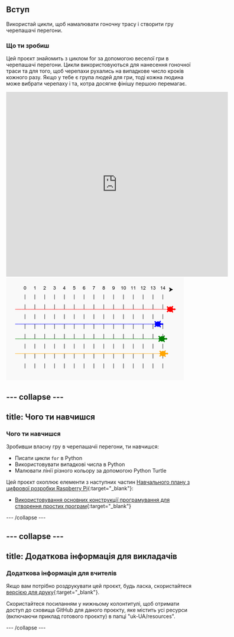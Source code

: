 ## Вступ

Використай цикли, щоб намалювати гоночну трасу і створити гру черепашачі перегони.

### Що ти зробиш

Цей проєкт знайомить з циклом for за допомогою веселої гри в черепашачі перегони. Цикли використовуються для нанесення гоночної траси та для того, щоб черепахи рухались на випадкове число кроків кожного разу. Якщо у тебе є група людей для гри, тоді кожна людина може вибрати черепаху і та, котра досягне фінішу першою перемагає.

<div class="trinket">
  <iframe src="https://trinket.io/embed/python/9339862606?outputOnly=true&start=result" width="600" height="500" frameborder="0" marginwidth="0" marginheight="0" allowfullscreen>
  </iframe>
  <img src="images/race-finished.png">
</div>

--- collapse ---
---
title: Чого ти навчишся
---

### Чого ти навчишся

Зробивши власну гру в черепашачіі перегони, ти навчишся:

+ Писати цикли `for` в Python
+ Використовувати випадкові числа в Python
+ Малювати лінії різного кольору за допомогою Python Turtle

Цей проєкт охоплює елементи з наступних частин [Навчального плану з цифрової розробки Raspberry Pi](https://rpf.io/curriculum){:target="_blank"}:

+ [Використовування основних конструкції програмування для створення простих програм](https://www.raspberrypi.org/curriculum/programming/creator/){:target="_blank"}

--- /collapse ---

--- collapse ---
---
title: Додаткова інформація для викладачів
---

### Додаткова інформація для вчителів

Якщо вам потрібно роздрукувати цей проєкт, будь ласка, скористайтеся [версією для друку](https://projects.raspberrypi.org/uk-UA/projects/turtle-race/print){:target="_blank"}.

Скористайтеся посиланням у нижньому колонтитулі, щоб отримати доступ до сховища GitHub для даного проєкту, яке містить усі ресурси (включаючи приклад готового проєкту) в папці "uk-UA/resources".

--- /collapse ---